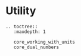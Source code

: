 # Utility

```{eval-rst}
.. toctree::
   :maxdepth: 1

   core_working_with_units
   core_dual_numbers
```


